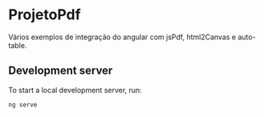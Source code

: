 # ProjetoPdf

Vários exemplos de integração do angular com jsPdf, html2Canvas e auto-table.

## Development server

To start a local development server, run:

```bash
ng serve
```

```

